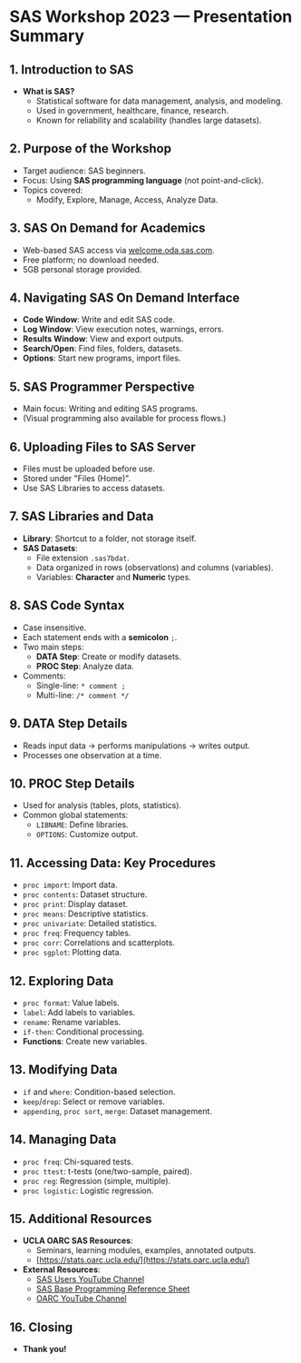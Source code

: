 # SAS Workshop 2023 — Presentation Summary

## 1. Introduction to SAS
- **What is SAS?**
  - Statistical software for data management, analysis, and modeling.
  - Used in government, healthcare, finance, research.
  - Known for reliability and scalability (handles large datasets).

## 2. Purpose of the Workshop
- Target audience: SAS beginners.
- Focus: Using **SAS programming language** (not point-and-click).
- Topics covered:
  - Modify, Explore, Manage, Access, Analyze Data.

## 3. SAS On Demand for Academics
- Web-based SAS access via [welcome.oda.sas.com](https://welcome.oda.sas.com).
- Free platform; no download needed.
- 5GB personal storage provided.

## 4. Navigating SAS On Demand Interface
- **Code Window**: Write and edit SAS code.
- **Log Window**: View execution notes, warnings, errors.
- **Results Window**: View and export outputs.
- **Search/Open**: Find files, folders, datasets.
- **Options**: Start new programs, import files.

## 5. SAS Programmer Perspective
- Main focus: Writing and editing SAS programs.
- (Visual programming also available for process flows.)

## 6. Uploading Files to SAS Server
- Files must be uploaded before use.
- Stored under "Files (Home)".
- Use SAS Libraries to access datasets.

## 7. SAS Libraries and Data
- **Library**: Shortcut to a folder, not storage itself.
- **SAS Datasets**:
  - File extension `.sas7bdat`.
  - Data organized in rows (observations) and columns (variables).
  - Variables: **Character** and **Numeric** types.

## 8. SAS Code Syntax
- Case insensitive.
- Each statement ends with a **semicolon** `;`.
- Two main steps:
  - **DATA Step**: Create or modify datasets.
  - **PROC Step**: Analyze data.
- Comments:
  - Single-line: `* comment ;`
  - Multi-line: `/* comment */`

## 9. DATA Step Details
- Reads input data → performs manipulations → writes output.
- Processes one observation at a time.

## 10. PROC Step Details
- Used for analysis (tables, plots, statistics).
- Common global statements:
  - `LIBNAME`: Define libraries.
  - `OPTIONS`: Customize output.

## 11. Accessing Data: Key Procedures
- `proc import`: Import data.
- `proc contents`: Dataset structure.
- `proc print`: Display dataset.
- `proc means`: Descriptive statistics.
- `proc univariate`: Detailed statistics.
- `proc freq`: Frequency tables.
- `proc corr`: Correlations and scatterplots.
- `proc sgplot`: Plotting data.

## 12. Exploring Data
- `proc format`: Value labels.
- `label`: Add labels to variables.
- `rename`: Rename variables.
- `if-then`: Conditional processing.
- **Functions**: Create new variables.

## 13. Modifying Data
- `if` and `where`: Condition-based selection.
- `keep`/`drop`: Select or remove variables.
- `appending`, `proc sort`, `merge`: Dataset management.

## 14. Managing Data
- `proc freq`: Chi-squared tests.
- `proc ttest`: t-tests (one/two-sample, paired).
- `proc reg`: Regression (simple, multiple).
- `proc logistic`: Logistic regression.

## 15. Additional Resources
- **UCLA OARC SAS Resources**:
  - Seminars, learning modules, examples, annotated outputs.
  - [https://stats.oarc.ucla.edu/](https://stats.oarc.ucla.edu/)
- **External Resources**:
  - [SAS Users YouTube Channel](https://www.youtube.com/@SASUsers)
  - [SAS Base Programming Reference Sheet](https://www.sas.com/content/dam/SAS/documents/technical/certification/exam-content/base-programming-ref-sheet.pdf)
  - [OARC YouTube Channel](https://www.youtube.com/@UCLAOARC)

## 16. Closing
- **Thank you!**